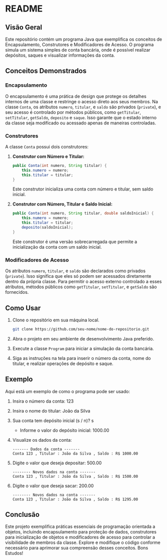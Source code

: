 # README

## Visão Geral

Este repositório contém um programa Java que exemplifica os conceitos de Encapsulamento, Construtores e Modificadores de Acesso. O programa simula um sistema simples de conta bancária, onde é possível realizar depósitos, saques e visualizar informações da conta.

## Conceitos Demonstrados

### Encapsulamento

O encapsulamento é uma prática de design que protege os detalhes internos de uma classe e restringe o acesso direto aos seus membros. Na classe `Conta`, os atributos `numero`, `titular`, e `saldo` são privados (`private`), e seu acesso é controlado por métodos públicos, como `getTitular`, `setTitular`, `getSaldo`, `deposito` e `saque`. Isso garante que o estado interno da classe seja modificado ou acessado apenas de maneiras controladas.

### Construtores

A classe `Conta` possui dois construtores:

1. **Construtor com Número e Titular:**
   ```java
   public Conta(int numero, String titular) {
       this.numero = numero;
       this.titular = titular;
   }
   ```
   Este construtor inicializa uma conta com número e titular, sem saldo inicial.

2. **Construtor com Número, Titular e Saldo Inicial:**
   ```java
   public Conta(int numero, String titular, double saldoInicial) {
       this.numero = numero;
       this.titular = titular;
       deposito(saldoInicial);
   }
   ```
   Este construtor é uma versão sobrecarregada que permite a inicialização da conta com um saldo inicial.

### Modificadores de Acesso

Os atributos `numero`, `titular`, e `saldo` são declarados como privados (`private`). Isso significa que eles só podem ser acessados diretamente dentro da própria classe. Para permitir o acesso externo controlado a esses atributos, métodos públicos como `getTitular`, `setTitular`, e `getSaldo` são fornecidos.

## Como Usar

1. Clone o repositório em sua máquina local.
   ```bash
   git clone https://github.com/seu-nome/nome-do-repositorio.git
   ```

2. Abra o projeto em seu ambiente de desenvolvimento Java preferido.

3. Execute a classe `Program` para iniciar a simulação da conta bancária.

4. Siga as instruções na tela para inserir o número da conta, nome do titular, e realizar operações de depósito e saque.

## Exemplo

Aqui está um exemplo de como o programa pode ser usado:

1. Insira o número da conta: 123
2. Insira o nome do titular: João da Silva
3. Sua conta tem depósito inicial (s / n)? s
   - Informe o valor do depósito inicial: 1000.00

4. Visualize os dados da conta:
   ```
   ------- Dados da conta -------
   Conta 123 , Titular : João da Silva , Saldo : R$ 1000.00
   ```

5. Digite o valor que deseja depositar: 500.00
   ```
   -------- Novos dados na conta -------
   Conta 123 , Titular : João da Silva , Saldo : R$ 1500.00
   ```

6. Digite o valor que deseja sacar: 200.00
   ```
   -------- Novos dados na conta -------
   Conta 123 , Titular : João da Silva , Saldo : R$ 1295.00
   ```

## Conclusão

Este projeto exemplifica práticas essenciais de programação orientada a objetos, incluindo encapsulamento para proteção de dados, construtores para inicialização de objetos e modificadores de acesso para controlar a visibilidade de membros da classe. Explore e modifique o código conforme necessário para aprimorar sua compreensão desses conceitos. Bons Estudos!
